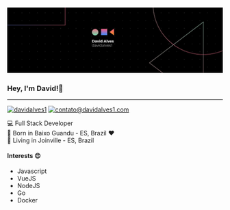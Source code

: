 ![banner](https://github.com/davidalves1/davidalves1/blob/master/davidalves1.jpg)
### Hey, I'm David!👋
---
[![davidalves1](https://img.shields.io/badge/-davidalves1-blue?logo=Linkedin&logoColor=white)](https://www.linkedin.com/in/davidalves1/)
[![contato@davidalves1.com](https://img.shields.io/badge/-contato@davidalves1.com-red?logo=Gmail&logoColor=white)](mailto:contato@davidalves1.com)

:computer: Full Stack Developer  
:sunrise_over_mountains: Born in Baixo Guandu - ES, Brazil :heart:  
:city_sunrise: Living in Joinville - ES, Brazil

#### Interests :heart_eyes:
- Javascript
- VueJS
- NodeJS
- Go
- Docker

<!--
**davidalves1/davidalves1** is a ✨ _special_ ✨ repository because its `README.md` (this file) appears on your GitHub profile.

Here are some ideas to get you started:

- 🔭 I’m currently working on ...
- 🌱 I’m currently learning ...
- 👯 I’m looking to collaborate on ...
- 🤔 I’m looking for help with ...
- 💬 Ask me about ...
- 📫 How to reach me: ...
- 😄 Pronouns: ...
- ⚡ Fun fact: ...
-->
